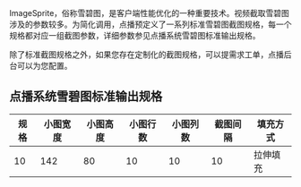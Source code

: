 ImageSprite，俗称雪碧图，是客户端性能优化的一种重要技术。视频截取雪碧图涉及的参数较多。为简化调用，点播预定义了一系列标准雪碧图截图规格，每一个规格都对应一组截图参数，详细参数参见点播系统雪碧图标准输出规格。

除了标准截图规格之外，如果您存在定制化的截图规格，可以提需求工单，点播后台可以为您配置。

## 点播系统雪碧图标准输出规格

| 规格 | 小图宽度 | 小图高度 | 小图行数 | 小图列数 | 截图间隔 | 填充方式 |
|---------|---------|---------|---------|---------|---------|---------|
| 10 | 142 | 80 | 10 | 10 | 10 | 拉伸填充 |